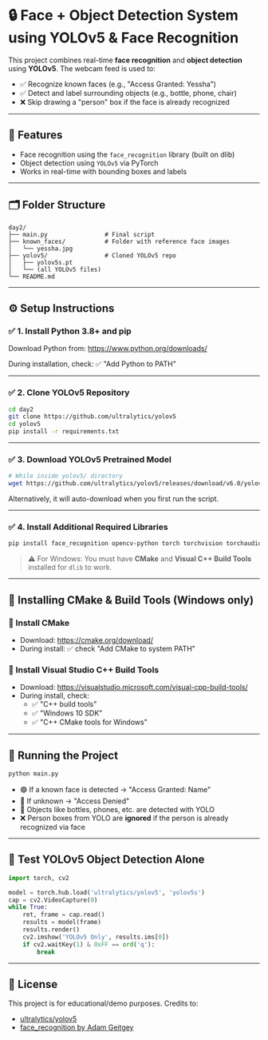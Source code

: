 
# 🔒 Face + Object Detection System using YOLOv5 & Face Recognition

This project combines real-time **face recognition** and **object detection** using **YOLOv5**. The webcam feed is used to:
- ✅ Recognize known faces (e.g., "Access Granted: Yessha")
- ✅ Detect and label surrounding objects (e.g., bottle, phone, chair)
- ❌ Skip drawing a "person" box if the face is already recognized

---

## 🧠 Features

- Face recognition using the `face_recognition` library (built on dlib)
- Object detection using `YOLOv5` via PyTorch
- Works in real-time with bounding boxes and labels

---

## 🗂️ Folder Structure

```
day2/
├── main.py                # Final script
├── known_faces/           # Folder with reference face images
│   └── yessha.jpg
├── yolov5/                # Cloned YOLOv5 repo
│   ├── yolov5s.pt
│   └── (all YOLOv5 files)
└── README.md
```

---

## ⚙️ Setup Instructions

### ✅ 1. Install Python 3.8+ and pip

Download Python from: https://www.python.org/downloads/

During installation, check: ✅ "Add Python to PATH"

---

### ✅ 2. Clone YOLOv5 Repository

```bash
cd day2
git clone https://github.com/ultralytics/yolov5
cd yolov5
pip install -r requirements.txt
```

---

### ✅ 3. Download YOLOv5 Pretrained Model

```bash
# While inside yolov5/ directory
wget https://github.com/ultralytics/yolov5/releases/download/v6.0/yolov5s.pt
```

Alternatively, it will auto-download when you first run the script.

---

### ✅ 4. Install Additional Required Libraries

```bash
pip install face_recognition opencv-python torch torchvision torchaudio numpy
```

> ⚠️ For Windows: You must have **CMake** and **Visual C++ Build Tools** installed for `dlib` to work.

---

## 🧩 Installing CMake & Build Tools (Windows only)

### 🔧 Install CMake

- Download: https://cmake.org/download/
- During install: ✅ check "Add CMake to system PATH"

### 🔧 Install Visual Studio C++ Build Tools

- Download: https://visualstudio.microsoft.com/visual-cpp-build-tools/
- During install, check:
  - ✅ "C++ build tools"
  - ✅ "Windows 10 SDK"
  - ✅ "C++ CMake tools for Windows"

---

## 🚀 Running the Project

```bash
python main.py
```

- 🟢 If a known face is detected → "Access Granted: Name"
- 🔴 If unknown → "Access Denied"
- 🔵 Objects like bottles, phones, etc. are detected with YOLO
- ❌ Person boxes from YOLO are **ignored** if the person is already recognized via face

---

## 🧪 Test YOLOv5 Object Detection Alone

```python
import torch, cv2

model = torch.hub.load('ultralytics/yolov5', 'yolov5s')
cap = cv2.VideoCapture(0)
while True:
    ret, frame = cap.read()
    results = model(frame)
    results.render()
    cv2.imshow('YOLOv5 Only', results.ims[0])
    if cv2.waitKey(1) & 0xFF == ord('q'):
        break
```

---

## 📄 License

This project is for educational/demo purposes. Credits to:
- [ultralytics/yolov5](https://github.com/ultralytics/yolov5)
- [face_recognition by Adam Geitgey](https://github.com/ageitgey/face_recognition)
